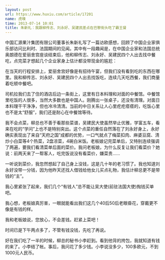 ```yaml
---
layout: post
url: https://www.huxiu.com/article/17201
name: 虎嗅
time: 2013-07-14 10:01
title: 朱新礼：我跟柳传志、刘永好、吴建民差点在巴黎街头吃了霸王餐
---
```

中国汇源果汁集团有限公司董事长朱新礼写了一篇访欧感想，回顾了中国企业家俱乐部访问比利时、法国期间的见闻。其中有一段趣闻是，在中国企业家和法国总统奥朗德在爱丽舍宫座谈结束后，他和柳传志、刘永好、吴建民四个人出去找中餐吃，点完菜才想起几个企业家身上估计都没带现金的尴尬：

在当天的行程安排上，爱丽舍宫好像是有招待午宴，但我们没有看到吃的东西在哪里。我和柳传志、刘永好、吴建民四个人出去找饭吃，连续几天吃西餐，我们商量着吃顿中餐吧。

司机拉我们去了住的酒店后边一条街上，这里有日本料理和对面的中餐馆。中餐馆里吃饭的人很多，当然大多数也是中国人。刚腾出一张桌子，还没有清理。对面日本料理干干净净，但也冷冷清清。当前的中日关系让人心里疙疙瘩瘩的，吃饭心里也不是太“舒服”，我们还是耐心在中餐馆等待。

我不会点菜，柳总也不善于看那些菜谱，吴建民大使虽然举止优雅，学富五车，看来在吃的“学问”上也不是特别突出。这个点菜的重任自然落在了刘永好身上，永好确实表现出了来自“天府之国”成都的优势，一口气就点了梅菜扣肉、麻婆豆腐、清炒小白菜等4个热菜，2盘凉菜，4碗白米饭。老板娘记完菜单后，又特别连续强调了两遍，要我们看清菜单后面的菜价。我问老板娘，为什么反复让我们看菜价？她说：前两天来了一帮客人，吃完饭说没有看菜价，嫌菜贵……

一听说到菜价，我忽然想起了自己身上没钱，这是几十年的老习惯了。我也知道刘永好没带一分钱，因为他昨天还找人借钱给他女儿买点礼物，我估计柳总更不是带钱的“主”。

我心里紧张了起来，我们几个“有钱人”总不能让吴大使(前驻法国大使)掏钱买单吧。

我心想，老板娘真厉害，一眼就能看出我们这几个40后50后老眼昏花，穿戴更不像是有钱的样。

我和老板娘说，您放心，不会差钱。赶紧上菜吧！

时间已是下午两点多了，不管有钱没钱，先吃了再说。

好在我们吃了一半的时候，柳总的秘书小李赶到。看到他背的挎包，我就知道有钱的来了。小李结了帐。事后，我问花了多少钱。小李说没多少，100多欧元，不到1000元人民币。

